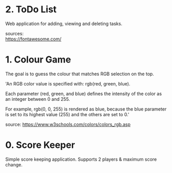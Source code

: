 # 2. ToDo List

Web application for adding, viewing and deleting tasks.

sources:  
https://fontawesome.com/

# 1. Colour Game

The goal is to guess the colour that matches RGB selection on the top.

'An RGB color value is specified with: rgb(red, green, blue).

Each parameter (red, green, and blue) defines the intensity of the color as an integer between 0 and 255.

For example, rgb(0, 0, 255) is rendered as blue, because the blue parameter is set to its highest value (255) and the others are set to 0.'

source: https://www.w3schools.com/colors/colors_rgb.asp

# 0. Score Keeper

Simple score keeping application. Supports 2 players & maximum score change.
